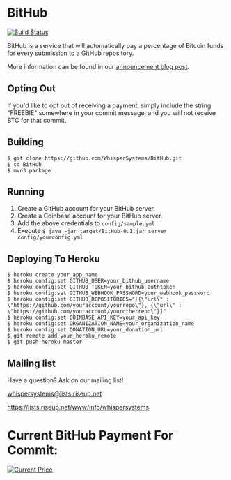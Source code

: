 BitHub
=================

[![Build Status](https://travis-ci.org/WhisperSystems/BitHub.png?branch=master)](https://travis-ci.org/WhisperSystems/BitHub)

BitHub is a service that will automatically pay a percentage of Bitcoin funds for every submission to a GitHub repository.

More information can be found in our [announcement blog post](https://whispersystems.org/blog/bithub).

Opting Out
----------

If you'd like to opt out of receiving a payment, simply include the string "FREEBIE" somewhere in your commit message, and you will not receive BTC for that commit.


Building
-------------

    $ git clone https://github.com/WhisperSystems/BitHub.git
    $ cd BitHub
    $ mvn3 package

Running
-----------

1. Create a GitHub account for your BitHub server.
1. Create a Coinbase account for your BitHub server.
1. Add the above credentials to `config/sample.yml`
1. Execute `$ java -jar target/BitHub-0.1.jar server config/yourconfig.yml`

Deploying To Heroku
------------

```
$ heroku create your_app_name
$ heroku config:set GITHUB_USER=your_bithub_username
$ heroku config:set GITHUB_TOKEN=your_bithub_authtoken
$ heroku config:set GITHUB_WEBHOOK_PASSWORD=your_webhook_password
$ heroku config:set GITHUB_REPOSITORIES="[{\"url\" : \"https://github.com/youraccount/yourrepo\"}, {\"url\" : \"https://github.com/youraccount/yourotherrepo\"}]"
$ heroku config:set COINBASE_API_KEY=your_api_key
$ heroku config:set ORGANIZATION_NAME=your_organization_name
$ heroku config:set DONATION_URL=your_donation_url
$ git remote add your_heroku_remote
$ git push heroku master
```

Mailing list
------------

Have a question? Ask on our mailing list!

whispersystems@lists.riseup.net

https://lists.riseup.net/www/info/whispersystems

Current BitHub Payment For Commit: 
=================

[![Current Price](https://bithub.herokuapp.com/v1/status/payment/commit)](https://bithub.herokuapp.com/)

